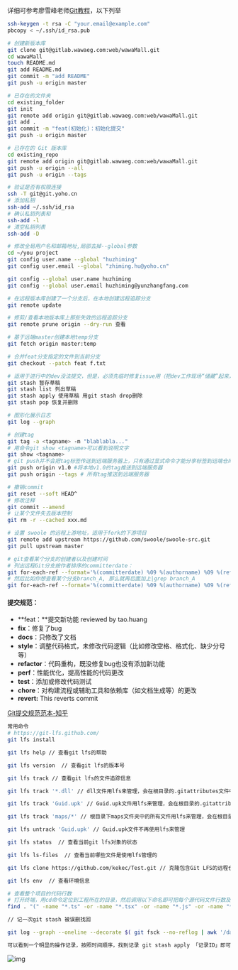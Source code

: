 详细可参考廖雪峰老师[Git教程](https://www.liaoxuefeng.com/wiki/896043488029600)，以下列举

```bash
ssh-keygen -t rsa -C "your.email@example.com"
pbcopy < ~/.ssh/id_rsa.pub

# 创建新版本库
git clone git@gitlab.wawaeg.com:web/wawaMall.git
cd wawaMall
touch README.md
git add README.md
git commit -m "add README"
git push -u origin master

# 已存在的文件夹
cd existing_folder
git init
git remote add origin git@gitlab.wawaeg.com:web/wawaMall.git
git add .
git commit -m "feat(初始化)：初始化提交"
git push -u origin master

# 已存在的 Git 版本库
cd existing_repo
git remote add origin git@gitlab.wawaeg.com:web/wawaMall.git
git push -u origin --all
git push -u origin --tags

# 验证是否有权限连接
ssh -T git@git.yoho.cn
# 添加私钥
ssh-add ~/.ssh/id_rsa
# 确认私钥列表和
ssh-add -l
# 清空私钥列表
ssh-add -D

# 修改全局用户名和邮箱地址,局部去掉--global参数
cd ~/you project
git config user.name --global "huzhiming"
git config user.email --global "zhiming.hu@yoho.cn"

git config --global user.name huzhiming
git config --global user.email huzhiming@yunzhangfang.com

# 在远程版本库创建了一个分支后，在本地创建远程追踪分支
git remote update

# 修剪/查看本地版本库上那些失效的远程追踪分支
git remote prune origin --dry-run 查看

# 基于远端master创建本地temp分支
git fetch origin master:temp

# 合并feat分支指定的文件到当前分支
git checkout --patch feat f.txt

# 适用于进行中的dev没法提交，但是，必须先临时修复issue用（把dev工作现场“储藏”起来，解决完issue继续dev工作）
git stash 暂存草稿
git stash list 列出草稿
git stash apply 使用草稿 用git stash drop删除
git stash pop 恢复并删除

# 图形化展示日志
git log --graph

# 创建tag
git tag -a <tagname> -m "blablabla..."
# 用命令git show <tagname>可以看到说明文字
git show <tagname>
# git push并不会把tag标签传送到远端服务器上，只有通过显式命令才能分享标签到远端仓库
git push origin v1.0 #将本地v1.0的tag推送到远端服务器
git push origin --tags # 所有tag推送到远端服务器

# 撤销commit
git reset --soft HEAD^
# 修改注释
git commit --amend
# 让某个文件失去版本控制
git rm -r --cached xxx.md

# 设置 swoole 的远程上游地址，适用于fork的下游项目
git remote add upstream https://github.com/swoole/swoole-src.git
git pull upstream master

# git查看某个分支的创建者以及创建时间
# 列出远程Git分支按作者排序的committerdate：
git for-each-ref --format='%(committerdate) %09 %(authorname) %09 %(refname)' | sort -k5n -k2M -k3n -k4n
# 然后比如你想查看某个分支branch_A, 那么就再后面加上|grep branch_A
git for-each-ref --format='%(committerdate) %09 %(authorname) %09 %(refname)' | sort -k5n -k2M -k3n -k4n|grep branch_A
```

#### 提交规范：

- **feat：**提交新功能 reviewed  by  tao.huang
- **fix**：修复了bug
- **docs**：只修改了文档
- **style**：调整代码格式，未修改代码逻辑（比如修改空格、格式化、缺少分号等）
- **refactor**：代码重构，既没修复bug也没有添加新功能
- **perf**：性能优化，提高性能的代码更改
- **test**：添加或修改代码测试
- **chore**：对构建流程或辅助工具和依赖库（如文档生成等）的更改
- **revert:**  This reverts commit <hash>

[Git提交规范范本-知乎](https://zhuanlan.zhihu.com/p/67804026)



```bash
常用命令
# https://git-lfs.github.com/
git lfs install

git lfs help // 查看git lfs的帮助

git lfs version  // 查看git lfs的版本号

git lfs track // 查看git lfs的文件追踪信息

git lfs track '*.dll' // dll文件用lfs来管理，会在根目录的.gitattributes文件中添加：*.dll filter=lfs diff=lfs merge=lfs -text

git lfs track 'Guid.upk' // Guid.upk文件用lfs来管理，会在根目录的.gitattributes文件中添加：Guid.upk filter=lfs diff=lfs merge=lfs -text

git lfs track 'maps/*' // 根目录下maps文件夹中的所有文件用lfs来管理，会在根目录的.gitattributes文件中添加：maps/* filter=lfs diff=lfs merge=lfs -text

git lfs untrack 'Guid.upk' // Guid.upk文件不再使用lfs来管理

git lfs status  // 查看当前git lfs对象的状态

git lfs ls-files  // 查看当前哪些文件是使用lfs管理的

git lfs clone https://github.com/kekec/Test.git // 克隆包含Git LFS的远程仓库到本地

git lfs env  // 查看环境信息
```

```zsh
# 查看整个项目的代码行数
# 打开终端，用cd命令定位到工程所在的目录，然后调用以下命名即可把每个源代码文件行数及总数统计出来：
find . "(" -name "*.ts" -or -name "*.tsx" -or -name "*.js" -or -name "*.jsx" -or -name "*.less" ")" -print | xargs wc -l
```

```zsh
// 记一次git stash 被误删找回

git log --graph --oneline --decorate $( git fsck --no-reflog | awk '/dangling commit/ {print }' )

可以看到一个明显的操作记录，按照时间顺序，找到记录 git stash apply 「记录ID」即可
```

![img](https://gimg2.baidu.com/image_search/src=http%3A%2F%2Fwww.pianshen.com%2Fimages%2F559%2F7508430e3973832d48a875fc44828c67.png&refer=http%3A%2F%2Fwww.pianshen.com&app=2002&size=f9999,10000&q=a80&n=0&g=0n&fmt=jpeg?sec=1637285747&t=d44ae3bec6ef6ff6b47bfb83690cd3fd)

